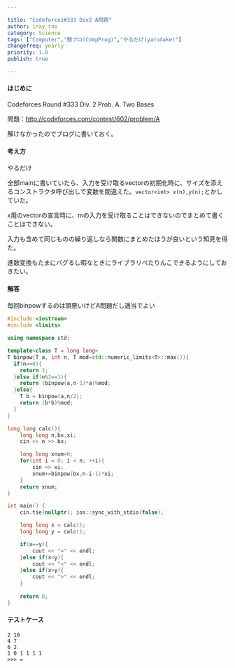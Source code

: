 ```yaml
---

title: "Codeforces#333 Div2 A問題"
author: iray_tno
category: Science
tags: ["Computer","競プロ(CompProg)","やるだけ(yarudake)"]
changefreq: yearly
priority: 1.0
publish: true

---
```


#### はじめに

Codeforces Round #333 Div. 2 Prob. A. Two Bases

問題：http://codeforces.com/contest/602/problem/A

解けなかったのでブログに書いておく。

<!-- headline -->

#### 考え方

やるだけ

全部mainに書いていたら、入力を受け取るvectorの初期化時に、サイズを添えるコンストラクタ呼び出しで変数を間違えた。`vector<int> x(n),y(n);`とかしていた。

x用のvectorの宣言時に、mの入力を受け取ることはできないのでまとめて書くことはできない。

入力も含めて同じものの繰り返しなら関数にまとめたほうが良いという知見を得た。

進数変換もたまにバグるし暇なときにライブラリぺたりんこできるようにしておきたい。

#### 解答

毎回binpowするのは頭悪いけどA問題だし適当でよい

```cpp
#include <iostream>
#include <limits>

using namespace std;

template<class T = long long>
T binpow(T a, int n, T mod=std::numeric_limits<T>::max()){
  if(n==0){
    return 1;
  }else if(n%2==1){
    return (binpow(a,n-1)*a)%mod;
  }else{
    T b = binpow(a,n/2);
    return (b*b)%mod;
  }
}

long long calc(){
    long long n,bx,xi;
    cin >> n >> bx;

    long long xnum=0;
    for(int i = 0; i < n; ++i){
        cin >> xi;
        xnum+=binpow(bx,n-i-1)*xi;
    }
    return xnum;
}

int main() {
    cin.tie(nullptr); ios::sync_with_stdio(false);

    long long x = calc();
    long long y = calc();

    if(x==y){
        cout << "=" << endl;
    }else if(x<y){
        cout << "<" << endl;
    }else if(x>y){
        cout << ">" << endl;
    }
    
    return 0;
}
```

#### テストケース

```plain
2 10
4 7
6 2
1 0 1 1 1 1
>>> =
```
